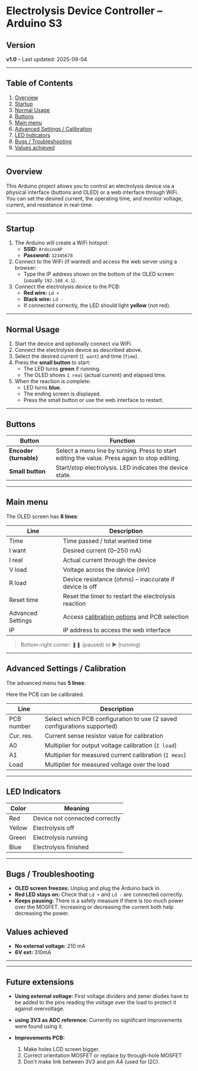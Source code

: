 # Electrolysis Device Controller – Arduino S3

## Version
**v1.0** – Last updated: 2025-09-04  

---

## Table of Contents
1. [Overview](#overview)  
2. [Startup](#startup)  
3. [Normal Usage](#normal-usage)  
4. [Buttons](#buttons)  
5. [Main menu](#main-menu)  
6. [Advanced Settings / Calibration](#advanced-settings--calibration)  
7. [LED Indicators](#led-indicators)  
8. [Bugs / Troubleshooting](#bugs--troubleshooting) 
9. [Values achieved](#values-achieved) 

---

## Overview
This Arduino project allows you to control an electrolysis device via a physical interface (buttons and OLED) or a web interface through WiFi.  
You can set the desired current, the operating time, and monitor voltage, current, and resistance in real-time.

---

## Startup
1. The Arduino will create a WiFi hotspot:  
   - **SSID:** `ArduinoAP`  
   - **Password:** `12345678`  
2. Connect to the WiFi (if wanted) and access the web server using a browser:  
   - Type the IP address shown on the bottom of the OLED screen (usually `192.168.4.1`).  
3. Connect the electrolysis device to the PCB:  
   - **Red wire:** `Ld +`  
   - **Black wire:** `Ld -`  
   - If connected correctly, the LED should light **yellow** (not red).  

---

## Normal Usage
1. Start the device and optionally connect via WiFi.  
2. Connect the electrolysis device as described above.  
3. Select the desired current (`I want`) and time (`Time`).  
4. Press the **small button** to start:  
   - The LED turns **green** if running.  
   - The OLED shows `I real` (actual current) and elapsed time.  
5. When the reaction is complete:  
   - LED turns **blue**.  
   - The ending screen is displayed.  
   - Press the small button or use the web interface to restart.  

---

## Buttons

| Button | Function |
|--------|---------|
| **Encoder (turnable)** | Select a menu line by turning. Press to start editing the value. Press again to stop editing. |
| **Small button** | Start/stop electrolysis. LED indicates the device state. |

---

## Main menu
The OLED screen has **8 lines**:

| Line | Description |
|------|------------|
| Time | Time passed / total wanted time |
| I want | Desired current (0–250 mA) |
| I real | Actual current through the device |
| V load | Voltage across the device (mV) |
| R load | Device resistance (ohms) – inaccurate if device is off |
| Reset time | Reset the timer to restart the electrolysis reaction |
| Advanced Settings | Access [calibration options](#advanced-settings--calibration ) and PCB selection |
| IP | IP address to access the web interface |

> Bottom-right corner: ❚❚ (paused) or ▶ (running)

---

## Advanced Settings / Calibration
The advanced menu has **5 lines**:

Here the PCB can be calibrated.

| Line | Description |
|------|------------|
| PCB number | Select which PCB configuration to use (2 saved configurations supported) |
| Cur. res. | Current sense resistor value for calibration |
| A0 | Multiplier for output voltage calibration (`I load`) |
| A1 | Multiplier for measured current calibration (`I meas`) |
| Load | Multiplier for measured voltage over the load |

---

## LED Indicators

| Color | Meaning |
|-------|---------|
| Red | Device not connected correctly |
| Yellow | Electrolysis off |
| Green | Electrolysis running |
| Blue | Electrolysis finished |

---

## Bugs / Troubleshooting
- **OLED screen freezes:** Unplug and plug the Arduino back in.  
- **Red LED stays on:** Check that `Ld +` and `Ld -` are connected correctly.  
- **Keeps pausing:** There is a safety measure if there is too much power over the MOSFET. Increasing or decreasing the current both help decreasing the power.


## Values achieved
- **No external voltage:** 210 mA
- **6V ext:** 310mA


---
-------
## Future extensions
- **Using external voltage:** First voltage dividers and zener diodes have to be added to the pins reading the voltage over the load to protect it against overvoltage.
- **using 3V3 as ADC reference:** Currently no significant improvements were found using it.

- **Improvements PCB:**
   1. Make holes LCD screen bigger.
   2. Correct orientation MOSFET or replace by through-hole MOSFET
   3. Don't make link between 3V3 and pin A4 (used for I2C).
   
